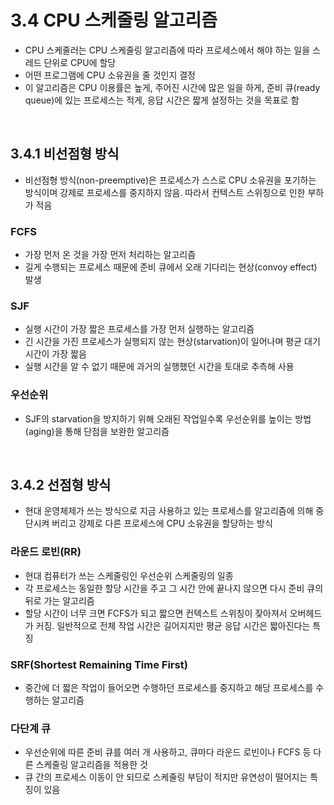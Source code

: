 # 3.4 CPU 스케줄링 알고리즘

- CPU 스케줄러는 CPU 스케줄링 알고리즘에 따라 프로세스에서 해야 하는 일을 스레드 단위로 CPU에 할당
- 어떤 프로그램에 CPU 소유권을 줄 것인지 결정
- 이 알고리즘은 CPU 이용률은 높게, 주어진 시간에 많은 일을 하게, 준비 큐(ready queue)에 있는 프로세스는 적게, 응답 시간은 짧게 설정하는 것을 목표로 함

<br>

## 3.4.1 비선점형 방식

- 비선점형 방식(non-preemptive)은 프로세스가 스스로 CPU 소유권을 포기하는 방식이며 강제로 프로세스를 중지하지 않음. 따라서 컨텍스트 스위칭으로 인한 부하가 적음

### FCFS

- 가장 먼저 온 것을 가장 먼저 처리하는 알고리즘
- 길게 수행되는 프로세스 때문에 준비 큐에서 오래 기다리는 현상(convoy effect) 발생

### SJF

- 실행 시간이 가장 짧은 프로세스를 가장 먼저 실행하는 알고리즘
- 긴 시간을 가진 프로세스가 실행되지 않는 현상(starvation)이 일어나며 평균 대기 시간이 가장 짧음
- 실행 시간을 알 수 없기 때문에 과거의 실행했던 시간을 토대로 추측해 사용

### 우선순위

- SJF의 starvation을 방지하기 위해 오래된 작업일수록 우선순위를 높이는 방법(aging)을 통해 단점을 보완한 알고리즘

<br>

## 3.4.2 선점형 방식

- 현대 운영체제가 쓰는 방식으로 지금 사용하고 있는 프로세스를 알고리즘에 의해 중단시켜 버리고 강제로 다른 프로세스에 CPU 소유권을 할당하는 방식

### 라운드 로빈(RR)

- 현대 컴퓨터가 쓰는 스케줄링인 우선순위 스케줄링의 일종
- 각 프로세스는 동일한 할당 시간을 주고 그 시간 안에 끝나지 않으면 다시 준비 큐의 뒤로 가는 알고리즘
- 할당 시간이 너무 크면 FCFS가 되고 짧으면 컨텍스트 스위칭이 잦아져서 오버헤드가 커짐. 일반적으로 전체 작업 시간은 길어지지만 평균 응답 시간은 짧아진다는 특징

### SRF(Shortest Remaining Time First)

- 중간에 더 짧은 작업이 들어오면 수행하던 프로세스를 중지하고 해당 프로세스를 수행하는 알고리즘

### 다단계 큐

- 우선순위에 따른 준비 큐를 여러 개 사용하고, 큐마다 라운드 로빈이나 FCFS 등 다른 스케줄링 알고리즘을 적용한 것
- 큐 간의 프로세스 이동이 안 되므로 스케줄링 부담이 적지만 유연성이 떨어지는 특징이 있음
